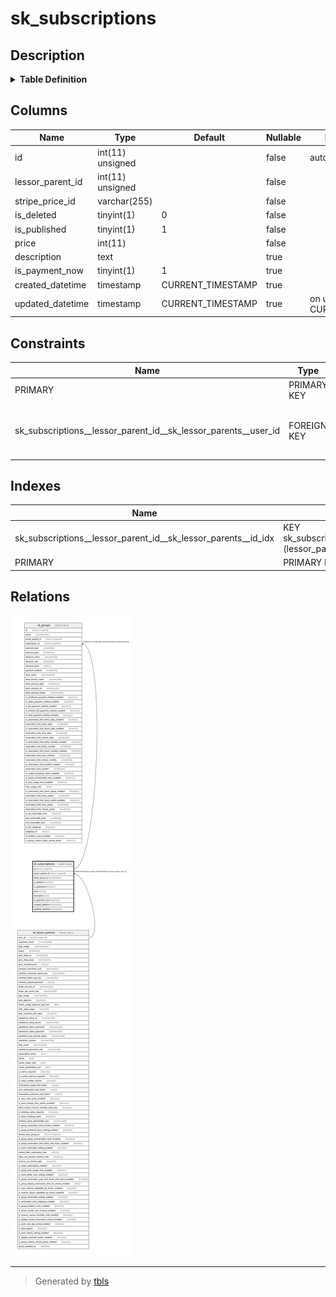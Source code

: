 # sk_subscriptions

## Description

<details>
<summary><strong>Table Definition</strong></summary>

```sql
CREATE TABLE `sk_subscriptions` (
  `id` int(11) unsigned NOT NULL AUTO_INCREMENT,
  `lessor_parent_id` int(11) unsigned NOT NULL,
  `stripe_price_id` varchar(255) COLLATE utf8mb4_unicode_ci NOT NULL,
  `is_deleted` tinyint(1) NOT NULL DEFAULT '0',
  `is_published` tinyint(1) NOT NULL DEFAULT '1',
  `price` int(11) NOT NULL,
  `description` text COLLATE utf8mb4_unicode_ci,
  `is_payment_now` tinyint(1) DEFAULT '1',
  `created_datetime` timestamp NULL DEFAULT CURRENT_TIMESTAMP,
  `updated_datetime` timestamp NULL DEFAULT CURRENT_TIMESTAMP ON UPDATE CURRENT_TIMESTAMP,
  PRIMARY KEY (`id`),
  KEY `sk_subscriptions__lessor_parent_id__sk_lessor_parents__id_idx` (`lessor_parent_id`),
  CONSTRAINT `sk_subscriptions__lessor_parent_id__sk_lessor_parents__user_id` FOREIGN KEY (`lessor_parent_id`) REFERENCES `sk_lessor_parents` (`user_id`) ON DELETE CASCADE ON UPDATE CASCADE
) ENGINE=InnoDB AUTO_INCREMENT=[Redacted by tbls] DEFAULT CHARSET=utf8mb4 COLLATE=utf8mb4_unicode_ci
```

</details>

## Columns

| Name | Type | Default | Nullable | Extra Definition | Children | Parents | Comment |
| ---- | ---- | ------- | -------- | ---------------- | -------- | ------- | ------- |
| id | int(11) unsigned |  | false | auto_increment | [sk_groups](sk_groups.md) |  |  |
| lessor_parent_id | int(11) unsigned |  | false |  |  | [sk_lessor_parents](sk_lessor_parents.md) |  |
| stripe_price_id | varchar(255) |  | false |  |  |  |  |
| is_deleted | tinyint(1) | 0 | false |  |  |  |  |
| is_published | tinyint(1) | 1 | false |  |  |  |  |
| price | int(11) |  | false |  |  |  |  |
| description | text |  | true |  |  |  |  |
| is_payment_now | tinyint(1) | 1 | true |  |  |  |  |
| created_datetime | timestamp | CURRENT_TIMESTAMP | true |  |  |  |  |
| updated_datetime | timestamp | CURRENT_TIMESTAMP | true | on update CURRENT_TIMESTAMP |  |  |  |

## Constraints

| Name | Type | Definition |
| ---- | ---- | ---------- |
| PRIMARY | PRIMARY KEY | PRIMARY KEY (id) |
| sk_subscriptions__lessor_parent_id__sk_lessor_parents__user_id | FOREIGN KEY | FOREIGN KEY (lessor_parent_id) REFERENCES sk_lessor_parents (user_id) |

## Indexes

| Name | Definition |
| ---- | ---------- |
| sk_subscriptions__lessor_parent_id__sk_lessor_parents__id_idx | KEY sk_subscriptions__lessor_parent_id__sk_lessor_parents__id_idx (lessor_parent_id) USING BTREE |
| PRIMARY | PRIMARY KEY (id) USING BTREE |

## Relations

![er](sk_subscriptions.svg)

---

> Generated by [tbls](https://github.com/k1LoW/tbls)
